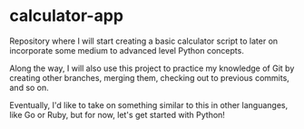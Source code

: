 # calculator-app
Repository where I will start creating a basic calculator script to later on incorporate some medium to advanced level Python concepts.

Along the way, I will also use this project to practice my knowledge of Git by creating other branches, merging them, checking out to previous commits, and so on.

Eventually, I'd like to take on something similar to this in other languanges, like Go or Ruby, but for now, let's get started with Python!
